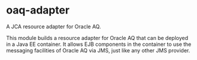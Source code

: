 oaq-adapter
===========

A JCA resource adapter for Oracle AQ.

This module builds a resource adapter for Oracle AQ that can be deployed
in a Java EE container.  It allows EJB components in the container to use
the messaging facilities of Oracle AQ via JMS, just like any other JMS
provider.
